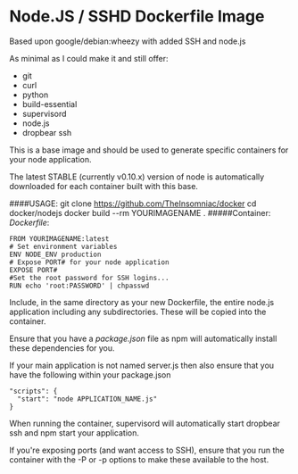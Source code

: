 Node.JS / SSHD Dockerfile Image
====

Based upon google/debian:wheezy with added SSH and node.js  

As minimal as I could make it and still offer:

- git
- curl
- python
- build-essential
- supervisord
- node.js
- dropbear ssh

This is a base image and should be used to generate specific containers for  
your node application.

The latest STABLE (currently v0.10.x) version of node is automatically  
downloaded for each container built with this base.

####USAGE:
    git clone https://github.com/TheInsomniac/docker
    cd docker/nodejs
    docker build --rm YOURIMAGENAME .
#####Container:
_Dockerfile_:  

    FROM YOURIMAGENAME:latest
    # Set environment variables
    ENV NODE_ENV production
    # Expose PORT# for your node application
    EXPOSE PORT#
    #Set the root password for SSH logins...
    RUN echo 'root:PASSWORD' | chpasswd

Include, in the same directory as your new Dockerfile, the entire node.js
application including any subdirectories. These will be copied into the
container.  

Ensure that you have a _package.json_ file as npm will automatically install
these dependencies for you.  

If your main application is not named server.js then also ensure that you
have the following within your package.json

    "scripts": {
      "start": "node APPLICATION_NAME.js"
    }

When running the container, supervisord will automatically start dropbear ssh
and npm start your application.

If you're exposing ports (and want access to SSH), ensure that you run the
container with the -P or -p options to make these available to the host.
